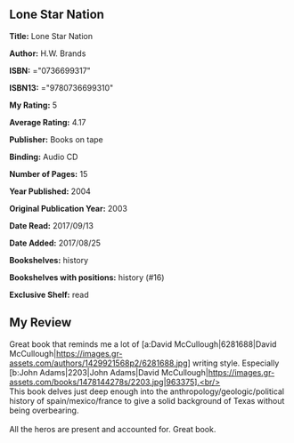 ## Lone Star Nation

**Title:** Lone Star Nation

**Author:** H.W. Brands

**ISBN:** ="0736699317"

**ISBN13:** ="9780736699310"

**My Rating:** 5

**Average Rating:** 4.17

**Publisher:** Books on tape

**Binding:** Audio CD

**Number of Pages:** 15

**Year Published:** 2004

**Original Publication Year:** 2003

**Date Read:** 2017/09/13

**Date Added:** 2017/08/25

**Bookshelves:** history

**Bookshelves with positions:** history (#16)

**Exclusive Shelf:** read


## My Review

Great book that reminds me a lot of [a:David McCullough|6281688|David McCullough|https://images.gr-assets.com/authors/1429921568p2/6281688.jpg] writing style. Especially [b:John Adams|2203|John Adams|David McCullough|https://images.gr-assets.com/books/1478144278s/2203.jpg|963375].<br/><br/>This book delves just deep enough into the anthropology/geologic/political history of spain/mexico/france to give a solid background of Texas without being overbearing.<br/><br/>All the heros are present and accounted for. Great book.
